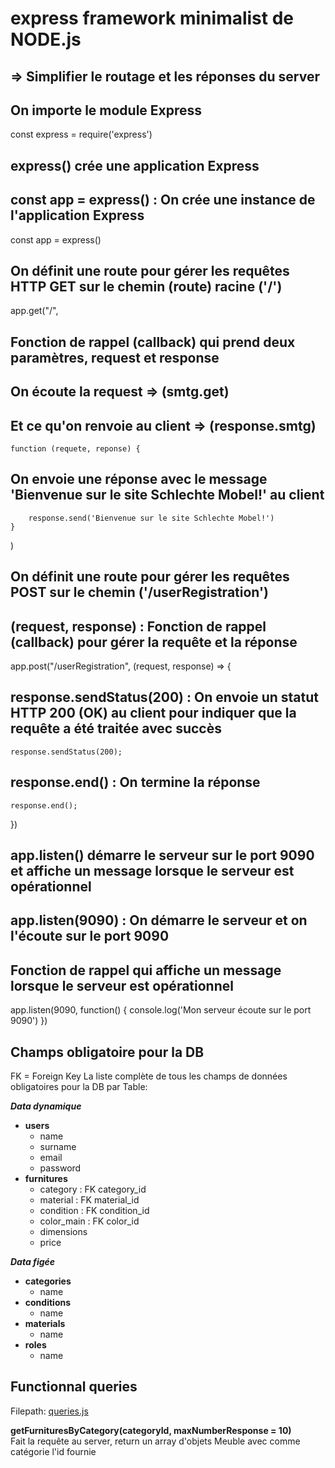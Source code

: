 # express framework minimalist de NODE.js

## => Simplifier le routage et les réponses du server

## On importe le module Express

const express = require('express')

## express() crée une application Express

## const app = express() : On crée une instance de l'application Express

const app = express()

## On définit une route pour gérer les requêtes HTTP GET sur le chemin (route) racine ('/')

app.get("/",

## Fonction de rappel (callback) qui prend deux paramètres, request et response

## On écoute la request => (smtg.get)

## Et ce qu'on renvoie au client => (response.smtg)

    function (requete, reponse) {

## On envoie une réponse avec le message 'Bienvenue sur le site Schlechte Mobel!' au client

        response.send('Bienvenue sur le site Schlechte Mobel!')
    }
)

## On définit une route pour gérer les requêtes POST sur le chemin ('/userRegistration')

## (request, response) : Fonction de rappel (callback) pour gérer la requête et la réponse

app.post("/userRegistration", (request, response) => {

## response.sendStatus(200) : On envoie un statut HTTP 200 (OK) au client pour indiquer que la requête a été traitée avec succès

    response.sendStatus(200);

## response.end() : On termine la réponse

    response.end();
})

## app.listen() démarre le serveur sur le port 9090 et affiche un message lorsque le serveur est opérationnel

## app.listen(9090) : On démarre le serveur et on l'écoute sur le port 9090

## Fonction de rappel qui affiche un message lorsque le serveur est opérationnel

app.listen(9090, function() {
    console.log('Mon serveur écoute sur le port 9090')
})

## Champs obligatoire pour la DB

FK = Foreign Key
La liste complète de tous les champs de données obligatoires pour la DB par Table:

***Data dynamique***

- **users**
  - name
  - surname
  - email
  - password
- **furnitures**
  - category : FK category_id
  - material : FK material_id
  - condition : FK condition_id
  - color_main : FK color_id
  - dimensions
  - price

***Data figée***

- **categories**
  - name
- **conditions**
  - name
- **materials**
  - name
- **roles**
  - name

## Functionnal queries

Filepath: [queries.js](./queries.js)

**getFurnituresByCategory(categoryId, maxNumberResponse = 10)**  
Fait la requête au server, return un array d'objets Meuble avec comme catégorie l'id fournie
